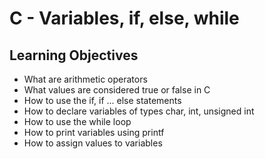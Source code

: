 # C - Variables, if, else, while

## Learning Objectives

* What are arithmetic operators
* What values are considered true or false in C
* How to use the if, if ... else statements
* How to declare variables of types char, int, unsigned int
* How to use the while loop
* How to print variables using printf
* How to assign values to variables
